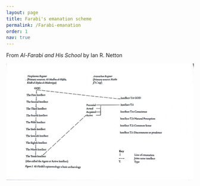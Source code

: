 ```yaml
---
layout: page
title: Farabi's emanation scheme
permalink: /Farabi-emanation
order: 1
nav: true
---
```


From _Al-Farabi and His School_ by Ian R. Netton

![image](/assets/Farabi-emanation.jpg)
